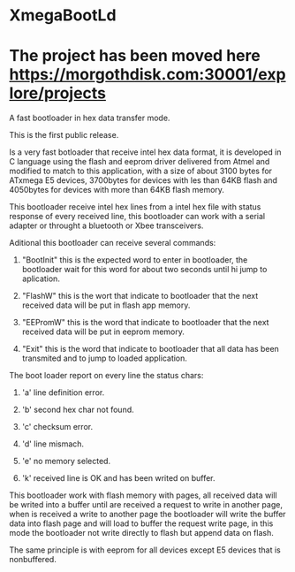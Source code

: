 # XmegaBootLd

# The project has been moved here https://morgothdisk.com:30001/explore/projects

A fast bootloader in hex data transfer mode.

This is the first public release.

Is a very fast botloader that receive intel hex data format, 
it is developed in C language using the flash and eeprom driver delivered from Atmel and modified to match to this application,
with a size of about 3100 bytes for ATxmega E5 devices, 3700bytes for devices with les than 64KB flash 
and 4050bytes for devices with more than 64KB flash memory.


This bootloader receive intel hex lines from a intel hex file with status response of every received line, 
this bootloader can work with a serial adapter or throught a bluetooth or Xbee transceivers.

Aditional this bootloader can receive several commands:

1) "BootInit" this is the expected word to enter in bootloader, the bootloader wait for this word for about two seconds until hi jump to aplication.

2) "FlashW" this is the wort that indicate to bootloader that the next received data will be put in flash app memory.

3) "EEPromW" this is the word that indicate to bootloader that the next received data will be put in eeprom memory.

4) "Exit" this is the word that indicate to bootloader that all data has been transmited and to jump to loaded application.

The boot loader report on every line the status chars:

1) 'a' line definition error.

2) 'b' second hex char not found.

3) 'c' checksum error.

4) 'd' line mismach.

5) 'e' no memory selected.

6) 'k' received line is OK and has been writed on buffer.


This bootloader work with flash memory with pages, 
all received data will be writed into a buffer until are received a request to write in another page, 
when is received a write to another page the bootloader will write the buffer data into flash page 
and will load to buffer the request write page, in this mode the bootloader not write directly to flash 
but append data on flash.


The same principle is with eeprom for all devices except E5 devices that is nonbuffered.
